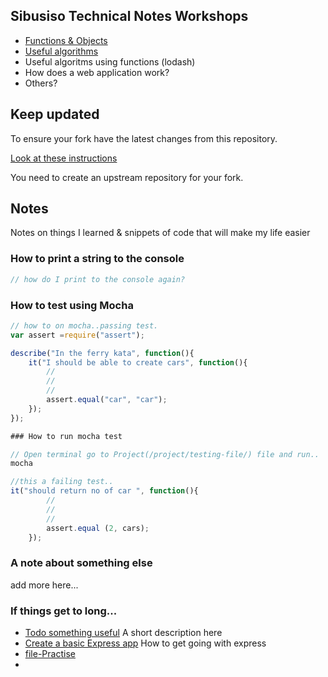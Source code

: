 

## Sibusiso Technical Notes Workshops

* [Functions & Objects](./workshops/functions_and_objects_slides.html)
* [Useful algorithms](./workshops/useful_algorithms.md)
* Useful algoritms using functions (lodash)
* How does a web application work?
* Others?

## Keep updated

To ensure your fork have the latest changes from this repository.

[Look at these instructions](https://help.github.com/articles/configuring-a-remote-for-a-fork/)

You need to create an upstream repository for your fork.

## Notes

Notes on things I learned & snippets of code that will make my life easier

### How to print a string to the console

```javascript
// how do I print to the console again?
```

### How to test using Mocha
```javascript
// how to on mocha..passing test.
var assert =require("assert");

describe("In the ferry kata", function(){
	it("I should be able to create cars", function(){
		//
		//
		//
		assert.equal("car", "car");
	});
});

### How to run mocha test

// Open terminal go to Project(/project/testing-file/) file and run..
mocha

//this a failing test..
it("should return no of car ", function(){
		//
		//
		//
		assert.equal (2, cars);
	});
```

### A note about something else
add more here...

### If things get to long...

* [Todo something useful](notes/my_file.md) A short description here
* [Create a basic Express app](notes/my_file.md) How to get going with express
* [file-Practise](/sbura.md)
* 
